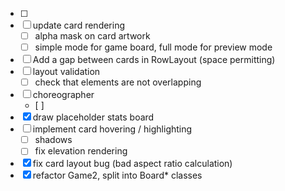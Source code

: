 

- [ ] 
- [ ] update card rendering
	- [ ] alpha mask on card artwork
	- [ ] simple mode for game board, full mode for preview mode 
- [ ] Add a gap between cards in RowLayout (space permitting)
- [ ] layout validation
	- [ ] check that elements are not overlapping
- [ ] choreographer 
	- [ ] 
- [x] draw placeholder stats board
- [ ] implement card hovering / highlighting
	- [ ] shadows
	- [ ] fix elevation rendering 
- [x] fix card layout bug (bad aspect ratio calculation)
- [x] refactor Game2, split into Board* classes
